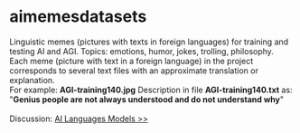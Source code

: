 # aimemesdatasets
Linguistic memes (pictures with texts in foreign languages) for training and testing AI and AGI. Topics: emotions, humor, jokes, trolling, philosophy.<br>
Each meme (picture with text in a foreign language) in the project corresponds to several text files with an approximate translation or explanation.<br>
For example: <b>AGI-training140.jpg</b> Description in file <b>AGI-training140.txt</b> as: "<b>Genius people are not always understood and do not understand why</b>"
<br><br>
Discussion: <a href='https://agimodels.mywebforum.com/forum/discussion'>AI Languages Models >></a>
